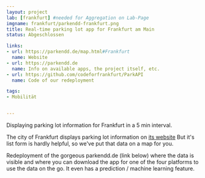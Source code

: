 ```yaml
---
layout: project
lab: [frankfurt] #needed for Aggregation on Lab-Page
imgname: frankfurt/parkendd-frankfurt.png
title: Real-time parking lot app for Frankfurt am Main
status: Abgeschlossen

links:
- url: https://parkendd.de/map.html#Frankfurt
  name: Website
- url: https://parkendd.de
  name: Info on available apps, the project itself, etc.
- url: https://github.com/codeforfrankfurt/ParkAPI
  name: Code of our redeployment

tags:
- Mobilität


---
```

Displaying parking lot information for Frankfurt in a 5 min interval.

The city of Frankfurt displays parking lot information on [its website](https://www.frankfurt.de/sixcms/detail.php?id=2803&_ffmpar%5B_id_inhalt%5D=7994110#24278[Karstadt])
But it's list form is hardly helpful, so we've put that data on a map for you.

Redeployment of the gorgeous parkendd.de (link below) where the data is visible and where you can download the app for one of the four platforms to use the data on the go. It even has a prediction / machine learning feature.
